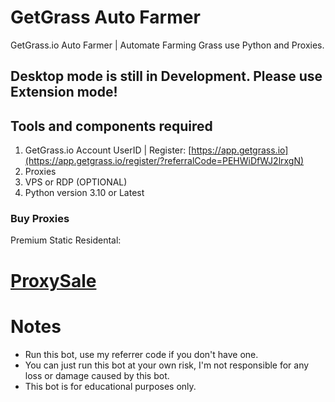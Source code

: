 # GetGrass Auto Farmer
GetGrass.io Auto Farmer | Automate Farming Grass use Python and Proxies.
## Desktop mode is still in Development. Please use Extension mode!
## Tools and components required
1. GetGrass.io Account UserID | Register: [https://app.getgrass.io](https://app.getgrass.io/register/?referralCode=PEHWiDfWJ2lrxgN)
2. Proxies
3. VPS or RDP (OPTIONAL)
4. Python version 3.10 or Latest
### Buy Proxies
Premium Static Residental:
# [ProxySale](https://tinyurl.com/2rbxv5fp)

# Notes
- Run this bot, use my referrer code if you don't have one.
- You can just run this bot at your own risk, I'm not responsible for any loss or damage caused by this bot.
- This bot is for educational purposes only.
